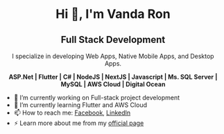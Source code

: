 <h1 align="center">Hi 👋, I'm Vanda Ron</h1>
<h2 align="center">Full Stack Development</h2>
<p align="center">I specialize in developing Web Apps, Native Mobile Apps, and Desktop Apps.</p>

<p align="center">
<strong>ASP.Net | Flutter | C# | NodeJS | NextJS | Javascript | Ms. SQL Server | MySQL | AWS Cloud | Digital Ocean</strong>
</p>

- 🔭 I’m currently working on Full-stack project development
- 🌱 I’m currently learning Flutter and AWS Cloud
- 📫 How to reach me: [Facebook](https://web.facebook.com/mrrhak168), [LinkedIn](www.linkedin.com/in/ronvanda)
- ⚡ Learn more about me from my [official page](https://feel2learn.com/)

